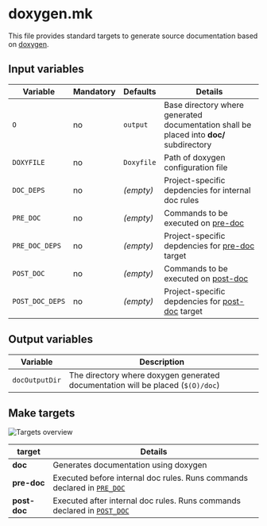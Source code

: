 # doxygen.mk

This file provides standard targets to generate source documentation based on [doxygen](https://www.doxygen.nl/index.html).

## Input variables

| Variable                                    | Mandatory | Defaults   | Details                                                                                 |
|---------------------------------------------|-----------|------------|-----------------------------------------------------------------------------------------|
| <a name="O"></a>`O`                         | no        | `output`   | Base directory where generated documentation shall be placed into **doc/** subdirectory |
| <a name="DOXYFILE"></a>`DOXYFILE`           | no        | `Doxyfile` | Path of doxygen configuration file                                                      |
| <a name="DOC_DEPS"></a>`DOC_DEPS`           | no        | _(empty)_  | Project-specific depdencies for internal doc rules                                      |
| <a name="PRE_DOC"></a>`PRE_DOC`             | no        | _(empty)_  | Commands to be executed on [pre-doc](#pre-doc)                                          |
| <a name="PRE_DOC_DEPS"></a>`PRE_DOC_DEPS`   | no        | _(empty)_  | Project-specific depdencies for [pre-doc](#pre-doc) target                              |
| <a name="POST_DOC"></a>`POST_DOC`           | no        | _(empty)_  | Commands to be executed on [post-doc](#post-doc)                                        |
| <a name="POST_DOC_DEPS"></a>`POST_DOC_DEPS` | no        | _(empty)_  | Project-specific depdencies for [post-doc](#post-doc) target                            |

## Output variables

| Variable                                  | Description                                                                     |
|-------------------------------------------|---------------------------------------------------------------------------------|
| <a name="docOutputDir"></a>`docOutputDir` | The directory where doxygen generated documentation will be placed (`$(O)/doc`) |

## Make targets

![Targets overview](doxygen_mk_targets.png)

| target                              | Details                                                                                  |
|-------------------------------------|------------------------------------------------------------------------------------------|
| <a name="doc"></a> **doc**          | Generates documentation using doxygen                                                    |
| <a name="pre-doc"></a>**pre-doc**   | Executed before internal doc rules. Runs commands declared in [`PRE_DOC`](#var-PRE_DOC)  |
| <a name="post-doc"></a>**post-doc** | Executed after internal doc rules. Runs commands declared in [`POST_DOC`](#var-POST_DOC) |
